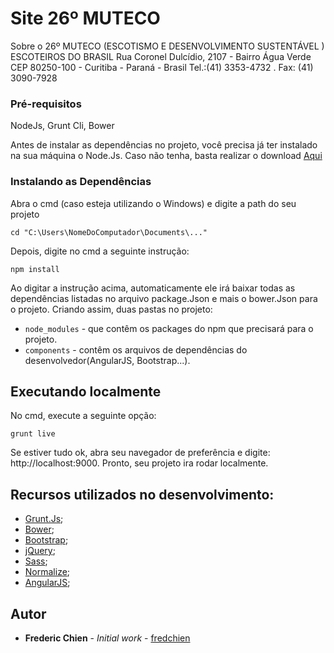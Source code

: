 # Site 26º MUTECO

Sobre o 26º MUTECO (ESCOTISMO E DESENVOLVIMENTO SUSTENTÁVEL )
ESCOTEIROS DO BRASIL
Rua Coronel Dulcídio, 2107 - Bairro Água Verde
CEP 80250-100 - Curitiba - Paraná - Brasil
Tel.:(41) 3353-4732 . Fax: (41) 3090-7928


### Pré-requisitos

NodeJs, Grunt Cli, Bower

Antes de instalar as dependências no projeto, você precisa já ter instalado na sua máquina o Node.Js. Caso não tenha, basta realizar o download [Aqui](https://nodejs.org/en/)

### Instalando as Dependências

Abra o cmd (caso esteja utilizando o Windows) e digite a path do seu projeto

```
cd "C:\Users\NomeDoComputador\Documents\..."
```

Depois, digite no cmd a seguinte instrução:

```
npm install
```
Ao digitar a instrução acima, automaticamente ele irá baixar todas as dependências listadas no arquivo package.Json e mais o bower.Json para o projeto. Criando assim, duas pastas no projeto:

* `node_modules` - que contêm os packages do npm que precisará para o projeto.
* `components` - contêm os arquivos de dependências do desenvolvedor(AngularJS, Bootstrap...).



## Executando localmente

No cmd, execute a seguinte opção:

```
grunt live
```

Se estiver tudo ok, abra seu navegador de preferência e digite: http://localhost:9000. Pronto, seu projeto ira rodar localmente.



## Recursos utilizados no desenvolvimento:

* [Grunt.Js](https://gruntjs.com/);
* [Bower](https://bower.io/);
* [Bootstrap](http://getbootstrap.com/);
* [jQuery](https://jquery.com/);
* [Sass](http://sass-lang.com/);
* [Normalize](https://necolas.github.io/normalize.css/);
* [AngularJS](https://angularjs.org/);


## Autor

* **Frederic Chien** - *Initial work* - [fredchien](https://github.com/fredchien)

